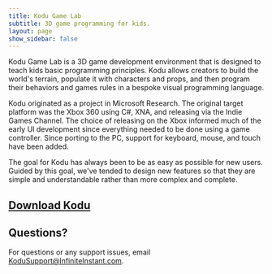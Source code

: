 ```yaml
---
title: Kodu Game Lab
subtitle: 3D game programming for kids.
layout: page
show_sidebar: false
---
```


Kodu Game Lab is a 3D game development environment that is designed to teach kids basic programming principles. Kodu allows creators to build the world's terrain, populate it with characters and props, and then program their behaviors and games rules in a bespoke visual programming language.

Kodu originated as a project in Microsoft Research. The original target platform was the Xbox 360 using C#, XNA, and releasing via the Indie Games Channel. The choice of releasing on the Xbox informed much of the early UI development since everything needed to be done using a game controller. Since porting to the PC, support for keyboard, mouse, and touch have been added.

The goal for Kodu has always been to be as easy as possible for new users. Guided by this goal, we've tended to design new features so that they are simple and understandable rather than more complex and complete.

## [Download Kodu](https://scoy.github.io/KoduGameLab/downloads)

## Questions?
For questions or any support issues, email <KoduSupport@InfiniteInstant.com>.

